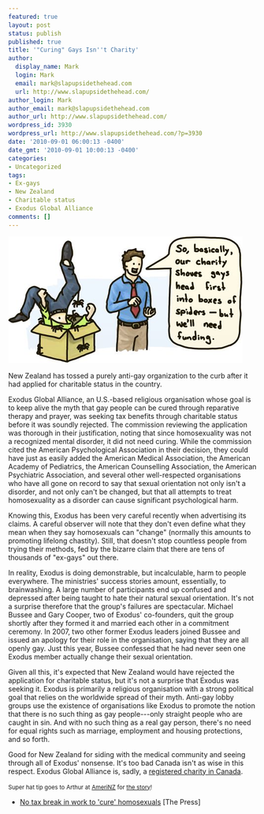 ```yaml
---
featured: true
layout: post
status: publish
published: true
title: '"Curing" Gays Isn''t Charity'
author:
  display_name: Mark
  login: Mark
  email: mark@slapupsidethehead.com
  url: http://www.slapupsidethehead.com/
author_login: Mark
author_email: mark@slapupsidethehead.com
author_url: http://www.slapupsidethehead.com/
wordpress_id: 3930
wordpress_url: http://www.slapupsidethehead.com/?p=3930
date: '2010-09-01 06:00:13 -0400'
date_gmt: '2010-09-01 10:00:13 -0400'
categories:
- Uncategorized
tags:
- Ex-gays
- New Zealand
- Charitable status
- Exodus Global Alliance
comments: []
---
```

![A man asks for charity status for his organization which shoves gays head first into boxes of spiders.](/wp-content/media/2010/08/gay-spider-charity.jpg "The box of spiders returns!")

New Zealand has tossed a purely anti-gay organization to the curb after it had applied for charitable status in the country.

Exodus Global Alliance, an U.S.-based religious organisation whose goal is to keep alive the myth that gay people can be cured through reparative therapy and prayer, was seeking tax benefits through charitable status before it was soundly rejected. The commission reviewing the application was thorough in their justification, noting that since homosexuality was not a recognized mental disorder, it did not need curing. While the commission cited the American Psychological Association in their decision, they could have just as easily added the American Medical Association, the American Academy of Pediatrics, the American Counselling Association, the American Psychiatric Association, and several other well-respected organisations who have all gone on record to say that sexual orientation not only isn't a disorder, and not only can't be changed, but that all attempts to treat homosexuality as a disorder can cause significant psychological harm.

Knowing this, Exodus has been very careful recently when advertising its claims. A careful observer will note that they don't even define what they mean when they say homosexuals can "change" (normally this amounts to promoting lifelong chastity). Still, that doesn't stop countless people from trying their methods, fed by the bizarre claim that there are tens of thousands of "ex-gays" out there.

In reality, Exodus is doing demonstrable, but incalculable, harm to people everywhere. The ministries' success stories amount, essentially, to brainwashing. A large number of participants end up confused and depressed after being taught to hate their natural sexual orientation. It's not a surprise therefore that the group's failures are spectacular. Michael Bussee and Gary Cooper, two of Exodus' co-founders, quit the group shortly after they formed it and married each other in a commitment ceremony. In 2007, two other former Exodus leaders joined Bussee and issued an apology for their role in the organisation, saying that they are all openly gay. Just this year, Bussee confessed that he had never seen one Exodus member actually change their sexual orientation.

Given all this, it's expected that New Zealand would have rejected the application for charitable status, but it's not a surprise that Exodus was seeking it. Exodus is primarily a religious organisation with a strong political goal that relies on the worldwide spread of their myth. Anti-gay lobby groups use the existence of organisations like Exodus to promote the notion that there is no such thing as gay people---only straight people who are caught in sin. And with no such thing as a real gay person, there's no need for equal rights such as marriage, employment and housing protections, and so forth.

Good for New Zealand for siding with the medical community and seeing through all of Exodus' nonsense. It's too bad Canada isn't as wise in this respect. Exodus Global Alliance is, sadly, a [registered charity in Canada](http://www.cra-arc.gc.ca/ebci/haip/srch/charity-eng.action?r=http://www.cra-arc.gc.ca:80/ebci/haip/srch/basicsearchresult-eng.action%3Fs%3Dregistered%26amp;k%3Dexodus%26amp;p%3D1%26amp;b%3Dtrue&bn=873491849RR0001 "I think this can be changed.").

<small>Super hat tip goes to Arthur at <a title="An American expat in New Zealand" href="http://amerinz.blogspot.com/">AmeriNZ</a> for <a title="Go read his thoughts on it!" href="http://amerinz.blogspot.com/2010/08/kiwi-common-sense.html">the story</a>!</small>

- [No tax break in work to 'cure' homosexuals](http://www.stuff.co.nz/the-press/news/4073497/No-tax-break-in-work-to-cure-homosexuals) [The Press]
